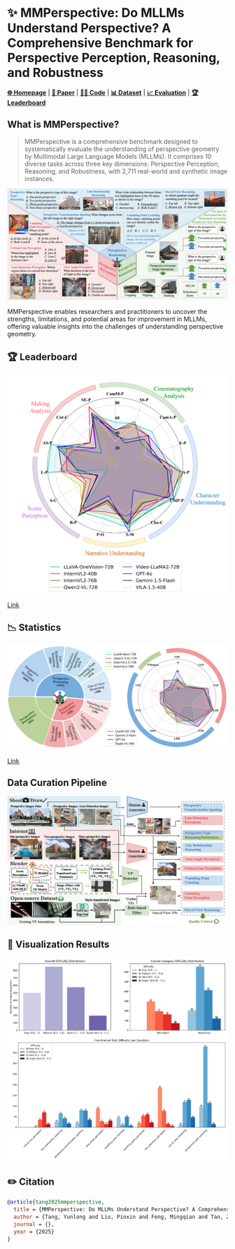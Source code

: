 
# ✨ MMPerspective: Do MLLMs Understand Perspective? A Comprehensive Benchmark for Perspective Perception, Reasoning, and Robustness
[**🌐 Homepage**](https://yunlong10.github.io/MMPerspective/) | [**🔬 Paper**](https://arxiv.org/abs/2411.10979) | [**👩‍💻 Code**](https://github.com/yunlong10/MMPerspective/blob/main/) | [**📊 Dataset**](https://huggingface.co/datasets/JunJiaGuo/MMPerspective_Benchmark) | [**📈 Evaluation**](https://huggingface.co/spaces/JunJiaGuo/MMPerspective) | [**🏆 Leaderboard**](https://yunlong10.github.io/MMPerspective/#leaderboard)

## What is MMPerspective?
> MMPerspective is a comprehensive benchmark designed to systematically evaluate the understanding of perspective geometry by Multimodal Large Language Models (MLLMs). It comprises 10 diverse tasks across three key dimensions: Perspective Perception, Reasoning, and Robustness, with 2,711 real-world and synthetic image instances.

![alt text](assets/mmperspective.png)


MMPerspective enables researchers and practitioners to uncover the strengths, limitations, and potential areas for improvement in MLLMs, offering valuable insights into the challenges of understanding perspective geometry.



## 🏆 Leaderboard

![alt text](assets/tops.png)

[Link](https://yunlong10.github.io/VidComposition/#leaderboard)

## 📉 Statistics

![alt text](assets/radar.png)

[Link](https://yunlong10.github.io/VidComposition/#benchmark)

## Data Curation Pipeline

![alt text](assets/data_pipeline.png)

## 👀 Visualization Results

![alt text](assets/diff.png)


## ✏️ Citation
```bibtex
@article{tang2025mmperspective,
  title = {MMPerspective: Do MLLMs Understand Perspective? A Comprehensive Benchmark for Perspective Perception, Reasoning, and Robustness},
  author = {Tang, Yunlong and Liu, Pinxin and Feng, Mingqian and Tan, Zhangyun and Mao, Rui and Huang, Chao and Bi, Jing and Xiao, Yunzhong and Liang, Susan and Hua, Hang and Vosoughi, Ali and Song, Luchuan and Zhang, Zeliang and Xu, Chenliang},
  journal = {},
  year = {2025}
}
```
